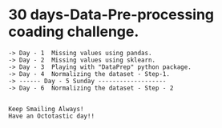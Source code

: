 # 30 days-Data-Pre-processing coading challenge. 
```
-> Day - 1  Missing values using pandas. 
-> Day - 2  Missing values using sklearn. 
-> Day - 3  Playing with "DataPrep" python package. 
-> Day - 4  Normalizing the dataset - Step-1. 
-> ------ Day - 5 Sunday -------------------
-> Day - 6  Normalizing the dataset - Step - 2


Keep Smailing Always!
Have an Octotastic day!!
```
